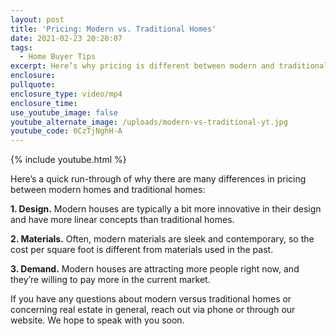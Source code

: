 ```yaml
---
layout: post
title: 'Pricing: Modern vs. Traditional Homes'
date: 2021-02-23 20:20:07
tags:
  - Home Buyer Tips
excerpt: Here’s why pricing is different between modern and traditional homes.
enclosure:
pullquote:
enclosure_type: video/mp4
enclosure_time:
use_youtube_image: false
youtube_alternate_image: /uploads/modern-vs-traditional-yt.jpg
youtube_code: 0CzTjNghH-A
---
```


{% include youtube.html %}

Here’s a quick run-through of why there are many differences in pricing between modern homes and traditional homes:

**1\. Design.** Modern houses are typically a bit more innovative in their design and have more linear concepts than traditional homes.

**2\. Materials.** Often, modern materials are sleek and contemporary, so the cost per square foot is different from materials used in the past.&nbsp;

**3\. Demand.** Modern houses are attracting more people right now, and they’re willing to pay more in the current market.&nbsp;

If you have any questions about modern versus traditional homes or concerning real estate in general, reach out via phone or through our website. We hope to speak with you soon.
